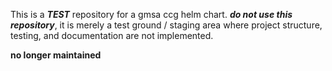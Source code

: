 This is a **_TEST_** repository for a gmsa ccg helm chart. **_do not use this repository_**, it is merely a test ground / staging area where project structure, testing, and documentation are not implemented.

**no longer maintained**